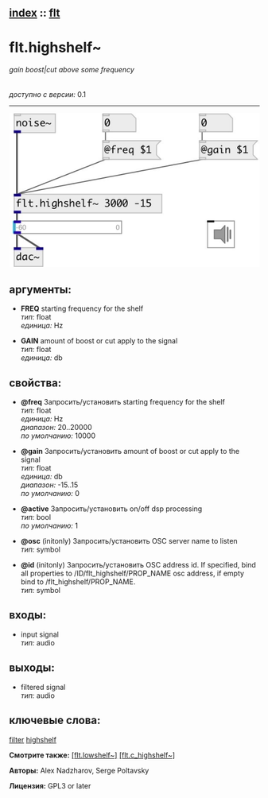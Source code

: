 [index](index.html) :: [flt](category_flt.html)
---

# flt.highshelf~

###### gain boost|cut above some frequency

*доступно с версии:* 0.1

---




[![example](../examples/img/flt.highshelf~.jpg)](../examples/pd/flt.highshelf~.pd)



## аргументы:

* **FREQ**
starting frequency for the shelf<br>
_тип:_ float<br>
_единица:_ Hz<br>

* **GAIN**
amount of boost or cut apply to the signal<br>
_тип:_ float<br>
_единица:_ db<br>





## свойства:

* **@freq** 
Запросить/установить starting frequency for the shelf<br>
_тип:_ float<br>
_единица:_ Hz<br>
_диапазон:_ 20..20000<br>
_по умолчанию:_ 10000<br>

* **@gain** 
Запросить/установить amount of boost or cut apply to the signal<br>
_тип:_ float<br>
_единица:_ db<br>
_диапазон:_ -15..15<br>
_по умолчанию:_ 0<br>

* **@active** 
Запросить/установить on/off dsp processing<br>
_тип:_ bool<br>
_по умолчанию:_ 1<br>

* **@osc** (initonly)
Запросить/установить OSC server name to listen<br>
_тип:_ symbol<br>

* **@id** (initonly)
Запросить/установить OSC address id. If specified, bind all properties to
/ID/flt_highshelf/PROP_NAME osc address, if empty bind to
/flt_highshelf/PROP_NAME.<br>
_тип:_ symbol<br>



## входы:

* input signal<br>
_тип:_ audio



## выходы:

* filtered signal<br>
_тип:_ audio



## ключевые слова:

[filter](keywords/filter.html)
[highshelf](keywords/highshelf.html)



**Смотрите также:**
[\[flt.lowshelf~\]](flt.lowshelf~.html)
[\[flt.c_highshelf~\]](flt.c_highshelf~.html)




**Авторы:** Alex Nadzharov, Serge Poltavsky




**Лицензия:** GPL3 or later





